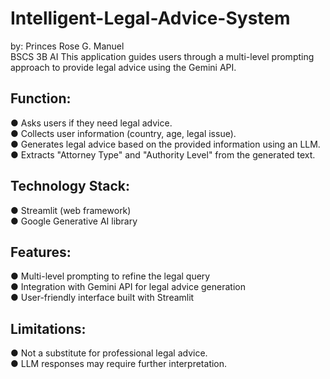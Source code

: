 # Intelligent-Legal-Advice-System
by: Princes Rose G. Manuel<br> BSCS 3B AI
This application guides users through a multi-level prompting approach to provide
legal advice using the Gemini API.

## Function:
● Asks users if they need legal advice. <br>
● Collects user information (country, age, legal issue). <br>
● Generates legal advice based on the provided information using an LLM. <br>
● Extracts "Attorney Type" and "Authority Level" from the generated text. 

## Technology Stack:
● Streamlit (web framework) <br>
● Google Generative AI library

## Features:
● Multi-level prompting to refine the legal query <br>
● Integration with Gemini API for legal advice generation <br>
● User-friendly interface built with Streamlit

## Limitations:
● Not a substitute for professional legal advice. <br>
● LLM responses may require further interpretation.



